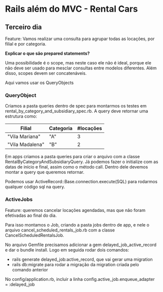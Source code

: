 # Rails além do MVC - Rental Cars
## Terceiro dia

Feature:
Vamos realizar uma consulta para agrupar todas as locações, por filial e por
categoria.

**Explicar o que são prepared statements?**

Uma possibilidade é o scope, mas neste caso ele não é ideal, porque ele não deve
ser usado para mesclar consultas entre modelos diferentes. Além disso, scopes
devem ser concatenáveis.

Aqui vamos usar os QueryObjects

### QueryObject

Criamos a pasta queries dentro de spec para montarmos os testes em
rental_by_category_and_subsidiary_spec.rb.
A query deve retornar uma estrutura como:

Filial          | Categoria  | #locações |
----------------|------------|-----------|
"Vila Mariana"  | "A"        | 3         |
"Vila Madalena" | "B"        | 2         |

Em apps criamos a pasta queries para criar o arquivo com a classe
RentalByCategoryAndSubsidiaryQuery.
Já podemos fazer o initialize com as datas de início e final, assim como o
método call. Dentro dele devemos montar a query que queremos retornar.

Podemos usar ActiveRecord::Base.connection.execute(SQL) para rodarmos qualquer
código sql na query.

### ActiveJobs

Feature: queremos cancelar locações agendadas, mas que não foram efetivadas ao
final do dia.

Para isso montamos o Job, criando a pasta jobs dentro de app, e
nele o arquivo cancel_scheduled_rentals_job.rb com a classe
CancelScheduledRentalsJob.

No arquivo Gemfile precisamos adicionar a gem delayed_job_active_record e dar o
bundle install. Logo em seguida rodar dois comandos:
* rails generate delayed_job:active_record, que vai gerar uma migration
* rails db:migrate para rodar a migração da migration criada pelo comando
  anterior

No config/application.rb, incluir a linha
    config.active_job.enqueue_adapter = :delayed_job

